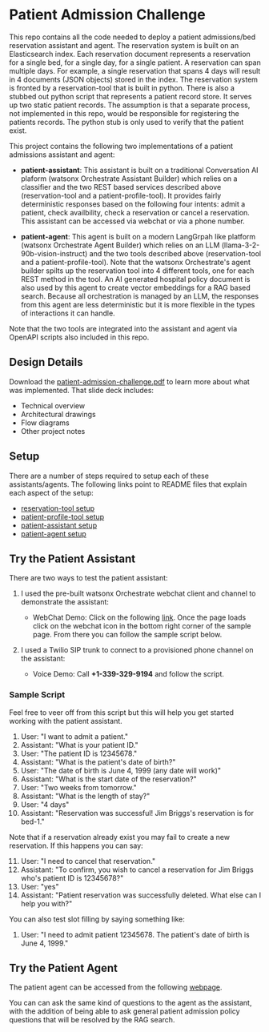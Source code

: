 # Patient Admission Challenge
This repo contains all the code needed to deploy a patient admissions/bed reservation assistant and agent. The reservation system is built on an Elasticsearch index. Each reservation document represents a reservation for a single bed, for a single day, for a single patient. A reservation can span multiple days. For example, a single reservation that spans 4 days will result in 4 documents (JSON objects) stored in the index. The reservation system is fronted by a reservation-tool that is built in python. There is also a stubbed out python script that represents a patient record store. It serves up two static patient records. The assumption is that a separate process, not implemented in this repo, would be responsible for registering the patients records. The python stub is only used to verify that the patient exist.

This project contains the following two implementations of a patient admissions assistant and agent:

- **patient-assistant**: This assistant is built on a traditional Conversation AI plaform (watsonx Orchestrate Assistant Builder) which relies on a classifier and the two REST based services described above (reservation-tool and a patient-profile-tool). It provides fairly deterministic responses based on the following four intents: admit a patient, check availbility, check a reservation or cancel a reservation. This assistant can be accessed via webchat or via a phone number.

- **patient-agent**: This agent is built on a modern LangGrpah like platform (watsonx Orchestrate Agent Builder) which relies on an LLM (llama-3-2-90b-vision-instruct) and the two tools described above (reservation-tool and a patient-profile-tool). Note that the watsonx Orchestrate's agent builder spilts up the reservation tool into 4 different tools, one for each REST method in the tool. An AI generated hospital policy document is also used by this agent to create vector embeddings for a RAG based search. Because all orchestration is managed by an LLM, the responses from this agent are less deterministic but it is more flexible in the types of interactions it can handle.

Note that the two tools are integrated into the assistant and agent via OpenAPI scripts also included in this repo.

## Design Details
Download the [patient-admission-challenge.pdf](./patient-admission-challenge.pdf) to learn more about what was implemented. That slide deck includes:
- Technical overview
- Architectural drawings
- Flow diagrams
- Other project notes

## Setup
There are a number of steps required to setup each of these assistants/agents. The following links point to README files that explain each aspect of the setup:

- [reservation-tool setup](./reservation-tool/README.md)
- [patient-profile-tool setup](./patient-profile-tool/README.md)
- [patient-assistant setup](./patient-assistant/README.md)
- [patient-agent setup](./patient-agent/README.md)

## Try the Patient Assistant

There are two ways to test the patient assistant:

1. I used the pre-built watsonx Orchestrate webchat client and channel to demonstrate the assistant:

    - WebChat Demo: Click on the following [link](https://web-chat.global.assistant.watson.appdomain.cloud/preview.html?backgroundImageURL=https%3A%2F%2Fus-south.watson-orchestrate.cloud.ibm.com%2Fmfe_assistants%2Fpublic%2Fimages%2Fupx-4dd6daea-0f5d-4e88-91e3-fb58fc0290e6%3A%3A200d35c1-8665-46bb-9bd7-0c75586f256c&integrationID=cdcb6e0a-4b3e-4573-b8aa-3d3227390539&region=wxo-us-south&serviceInstanceID=4dd6daea-0f5d-4e88-91e3-fb58fc0290e6). Once the page loads click on the webchat icon in the bottom right corner of the sample page. From there you can follow the sample script below.

2. I used a Twilio SIP trunk to connect to a provisioned phone channel on the assistant:
    - Voice Demo: Call **+1-339-329-9194** and follow the script.

### Sample Script
Feel free to veer off from this script but this will help you get started working with the patient assistant. 

1. User: "I want to admit a patient."
2. Assistant: "What is your patient ID."
3. User: "The patient ID is 12345678."
4. Assistant: "What is the patient's date of birth?"
5. User: "The date of birth is June 4, 1999 (any date will work)"
6. Assistant: "What is the start date of the reservation?"
7. User: "Two weeks from tomorrow."
8. Assistant: "What is the length of stay?"
9. User: "4 days"
10. Assistant: "Reservation was successful! Jim Briggs's reservation is for bed-1."

Note that if a reservation already exist you may fail to create a new reservation. If this happens you can say:

11. User: "I need to cancel that reservation."
12. Assistant: "To confirm, you wish to cancel a reservation for Jim Briggs who's patient ID is 12345678?"
13. User: "yes"
14. Assistant: "Patient reservation was successfully deleted. What else can I help you with?"

You can also test slot filling by saying something like:
1. User: "I need to admit patient 12345678. The patient's date of birth is June 4, 1999."

## Try the Patient Agent

The patient agent can be accessed from the following [webpage](https://bpulito.github.io/patient-admission-agent/patient-agent/patient-agent-homepage.html).

You can can ask the same kind of questions to the agent as the assistant, with the addition of being able to ask general patient admission policy questions that will be resolved by the RAG search.
